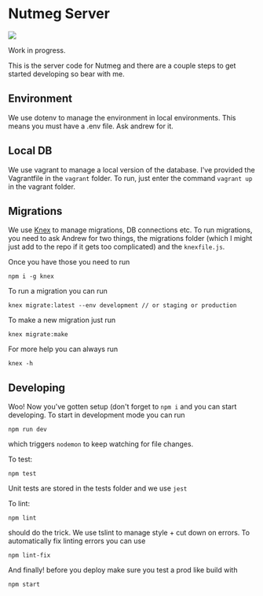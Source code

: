 # Nutmeg Server
![](https://i.imgur.com/dCCIB3a.png)

Work in progress.

This is the server code for Nutmeg and there are a couple steps to get started developing so bear with me.

## Environment
We use dotenv to manage the environment in local environments. This means you must have a .env file. Ask andrew for it.

## Local DB
We use vagrant to manage a local version of the database. I've provided the Vagrantfile in the `vagrant` folder. To run, just enter the command `vagrant up` in the vagrant folder.

## Migrations
We use [Knex](http://knexjs.org/) to manage migrations, DB connections etc. To run migrations, you need to ask Andrew for two things, the migrations folder (which I might just add to the repo if it gets too complicated) and the `knexfile.js`. 

Once you have those you need to run
```
npm i -g knex
```
To run a migration you can run
```
knex migrate:latest --env development // or staging or production
```
To make a new migration just run
```
knex migrate:make
```
For more help you can always run 
```
knex -h
```

## Developing
Woo! Now you've gotten setup (don't forget to `npm i` and you can start developing. To start in development mode you can run
```
npm run dev
```
which triggers `nodemon` to keep watching for file changes.

To test:
```
npm test
```
Unit tests are stored in the tests folder and we use `jest`

To lint:
```
npm lint
```
should do the trick. We use tslint to manage style + cut down on errors. To automatically fix linting errors you can use
```
npm lint-fix
```

And finally! before you deploy make sure you test a prod like build with
```
npm start
```